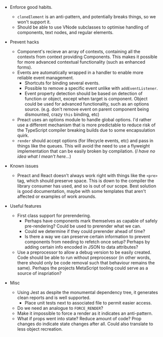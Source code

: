 - Enforce good habits.
  - `cloneElement` is an anti-pattern, and potentially breaks things, so we won't support it.
  - Should be able to use VNode subclasses to optimise handling of components, text nodes, and regular elements.

- Prevent hacks
  - Component's recieve an array of contexts, containing all the contexts from context providing Components.
    This makes it possible for more advanced contextual functionality (such as enhanced forms).
  - Events are automatically wrapped in a handler to enable more reliable event management.
    - Shortcuts for binding several events.
    - Possible to remove a specific event unlike with `addEventListener`.
    - Event property detection should be based on detection of function or object, except when target is component.
      Object could be used for advanced functionality, such as an options source.
      (e.g. don't remove event on parent component being dismounted, crazy `this` binding, etc)
  - Preact uses an options module to handle global options.
    I'd rather use a different mechanism that is more predictable to reduce risk of the TypeScript compiler breaking builds due to some encapsulation quirk.
  - `render` should accept options (for lifecycle events, etc) and pass in things like the queues.
    This will avoid the need to use a flyweight implementation that can be easily broken by compilation.
    (_I have no idea what I mean't here..._)

- Known issues
  - Preact and React doesn't always work right with things like the `<pre>` tag, which should preserve space.
    This is down to the compiler the library consumer has used, and so is out of our scope.
    Best solution is good documentation, maybe with some templates that aren't affected or examples of work arounds.

- Useful features
  - First class support for prerendering.
    - Perhaps have components mark themselves as capable of safely pre-rendering?
      Could be used to prerender what we can.
    - Could we determine if they could prerender ahead of time?
    - Is there a way we can preserve certain information to prevent components from needing to refetch once setup?
      Perhaps by adding certain info encoded in JSON to data attributes?
  - Use a preprocessor to allow a debug version to be easily created.
    Code should be able to run without preprocessor (in other words, there should only be code removal such that behaviour remains the same).
    Perhaps the projects MetaScript tooling could serve as a source of inspriation?

- Misc
  - Using Jest as despite the monumental dependency tree, it generates clean reports and is well supported.
    - Place unit tests next to associated file to permit easier access.
  - Do we need an analogue to `FORCE_RENDER`?
  - Make it impossible to force a render as it indicates an anti-pattern.
  - What if props went into state? Reduce amount of code? Prop changes do indicate state changes after all. Could also translate to less object recreation.